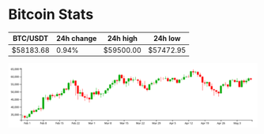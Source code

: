 # Bitcoin Stats

BTC/USDT|24h change|24h high|24h low|
|---|---|---|---|
|$58183.68|0.94%|$59500.00|$57472.95|

<img src="./chart.svg">
